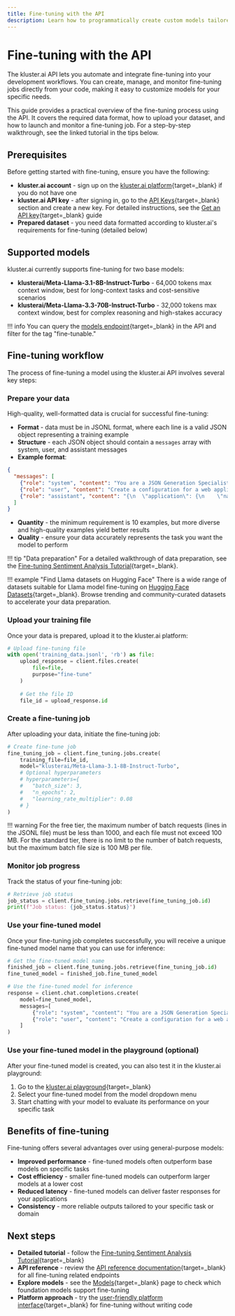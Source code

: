 ```yaml
---
title: Fine-tuning with the API
description: Learn how to programmatically create custom models tailored to your specific tasks by fine-tuning foundation models with your own data using the kluster.ai API.
---
```


# Fine-tuning with the API

The kluster.ai API lets you automate and integrate fine-tuning into your development workflows. You can create, manage, and monitor fine-tuning jobs directly from your code, making it easy to customize models for your specific needs.

This guide provides a practical overview of the fine-tuning process using the API. It covers the required data format, how to upload your dataset, and how to launch and monitor a fine-tuning job. For a step-by-step walkthrough, see the linked tutorial in the tips below.

## Prerequisites

Before getting started with fine-tuning, ensure you have the following:

- **kluster.ai account** - sign up on the [kluster.ai platform](https://platform.kluster.ai/signup){target=_blank} if you do not have one
- **kluster.ai API key** - after signing in, go to the [API Keys](https://platform.kluster.ai/apikeys){target=_blank} section and create a new key. For detailed instructions, see the [Get an API key](https://docs.kluster.ai/get-started/get-api-key/){target=_blank} guide
- **Prepared dataset** - you need data formatted according to kluster.ai's requirements for fine-tuning (detailed below)

## Supported models

kluster.ai currently supports fine-tuning for two base models:

- **klusterai/Meta-Llama-3.1-8B-Instruct-Turbo** - 64,000 tokens max context window, best for long-context tasks and cost-sensitive scenarios
- **klusterai/Meta-Llama-3.3-70B-Instruct-Turbo** - 32,000 tokens max context window, best for complex reasoning and high-stakes accuracy

!!! info
    You can query the [models endpoint](https://docs.kluster.ai/api-reference/reference/#list-supported-models){target=_blank} in the API and filter for the tag "fine-tunable."

## Fine-tuning workflow

The process of fine-tuning a model using the kluster.ai API involves several key steps:

### Prepare your data

High-quality, well-formatted data is crucial for successful fine-tuning:

- **Format** - data must be in JSONL format, where each line is a valid JSON object representing a training example
- **Structure** - each JSON object should contain a `messages` array with system, user, and assistant messages
- **Example format**:

```json
{
  "messages": [
    {"role": "system", "content": "You are a JSON Generation Specialist. Convert user requests into properly formatted JSON."},
    {"role": "user", "content": "Create a configuration for a web application with name 'TaskMaster', version 1.2.0, and environment set to development."},
    {"role": "assistant", "content": "{\n  \"application\": {\n    \"name\": \"TaskMaster\",\n    \"version\": \"1.2.0\",\n    \"environment\": \"development\"\n  }\n}"}
  ]
}
```

- **Quantity** - the minimum requirement is 10 examples, but more diverse and high-quality examples yield better results
- **Quality** - ensure your data accurately represents the task you want the model to perform

!!! tip "Data preparation"
    For a detailed walkthrough of data preparation, see the [Fine-tuning Sentiment Analysis Tutorial](https://docs.kluster.ai/tutorials/klusterai-api/finetuning-sent-analysis/#get-the-data){target=_blank}.

!!! example "Find Llama datasets on Hugging Face"
    There is a wide range of datasets suitable for Llama model fine-tuning on [Hugging Face Datasets](https://huggingface.co/datasets?sort=trending&search=llama){target=_blank}. Browse trending and community-curated datasets to accelerate your data preparation.

### Upload your training file

Once your data is prepared, upload it to the kluster.ai platform:

```python
# Upload fine-tuning file
with open('training_data.jsonl', 'rb') as file:
    upload_response = client.files.create(
        file=file,
        purpose="fine-tune"
    )
    
    # Get the file ID
    file_id = upload_response.id
```

### Create a fine-tuning job

After uploading your data, initiate the fine-tuning job:

```python
# Create fine-tune job
fine_tuning_job = client.fine_tuning.jobs.create(
    training_file=file_id,
    model="klusterai/Meta-Llama-3.1-8B-Instruct-Turbo",
    # Optional hyperparameters
    # hyperparameters={
    #   "batch_size": 3,
    #   "n_epochs": 2,
    #   "learning_rate_multiplier": 0.08
    # }
)
```

!!! warning
    For the free tier, the maximum number of batch requests (lines in the JSONL file) must be less than 1000, and each file must not exceed 100 MB. For the standard tier, there is no limit to the number of batch requests, but the maximum batch file size is 100 MB per file.

### Monitor job progress

Track the status of your fine-tuning job:

```python
# Retrieve job status
job_status = client.fine_tuning.jobs.retrieve(fine_tuning_job.id)
print(f"Job status: {job_status.status}")
```

### Use your fine-tuned model

Once your fine-tuning job completes successfully, you will receive a unique fine-tuned model name that you can use for inference:

```python
# Get the fine-tuned model name
finished_job = client.fine_tuning.jobs.retrieve(fine_tuning_job.id)
fine_tuned_model = finished_job.fine_tuned_model

# Use the fine-tuned model for inference
response = client.chat.completions.create(
    model=fine_tuned_model,
    messages=[
        {"role": "system", "content": "You are a JSON Generation Specialist. Convert user requests into properly formatted JSON."},
        {"role": "user", "content": "Create a configuration for a web application with name 'TaskMaster', version 1.2.0, and environment set to development."}
    ]
)
```


### Use your fine-tuned model in the playground (optional)

After your fine-tuned model is created, you can also test it in the kluster.ai playground:

1. Go to the [kluster.ai playground](https://platform.kluster.ai/playground){target=_blank}
2. Select your fine-tuned model from the model dropdown menu
3. Start chatting with your model to evaluate its performance on your specific task

## Benefits of fine-tuning

Fine-tuning offers several advantages over using general-purpose models:

- **Improved performance** - fine-tuned models often outperform base models on specific tasks
- **Cost efficiency** - smaller fine-tuned models can outperform larger models at a lower cost
- **Reduced latency** - fine-tuned models can deliver faster responses for your applications
- **Consistency** - more reliable outputs tailored to your specific task or domain


## Next steps

- **Detailed tutorial** - follow the [Fine-tuning Sentiment Analysis Tutorial](https://docs.kluster.ai/tutorials/klusterai-api/finetuning-sent-analysis/#get-the-data){target=_blank}
- **API reference** - review the [API reference documentation](/api-reference/reference/){target=_blank} for all fine-tuning related endpoints
- **Explore models** - see the [Models](/get-started/models/){target=_blank} page to check which foundation models support fine-tuning
- **Platform approach** - try the [user-friendly platform interface](/get-started/fine-tuning/platform/){target=_blank} for fine-tuning without writing code
